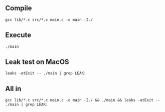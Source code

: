 ## Compile
```
gcc lib/*.c src/*.c main.c -o main -I./
```

## Execute
```
./main
```

## Leak test on MacOS
```
leaks -atExit -- ./main | grep LEAK:
```

## All in
```
gcc lib/*.c src/*.c main.c -o main -I./ && ./main && leaks -atExit -- ./main | grep LEAK:
